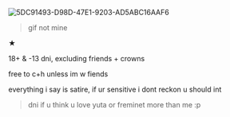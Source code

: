 
![5DC91493-D98D-47E1-9203-AD5ABC16AAF6](https://github.com/Iungs/Iungs/assets/147779186/f50cbfcf-595c-4c06-983a-a4e28ef1bc5a)
>gif not mine 

★ 

18+ & -13 dni, excluding friends + crowns

free to c+h unless im w fiends

everything i say is satire, if ur sensitive i dont reckon u should int

>dni if u think u love yuta or freminet more than me :p
